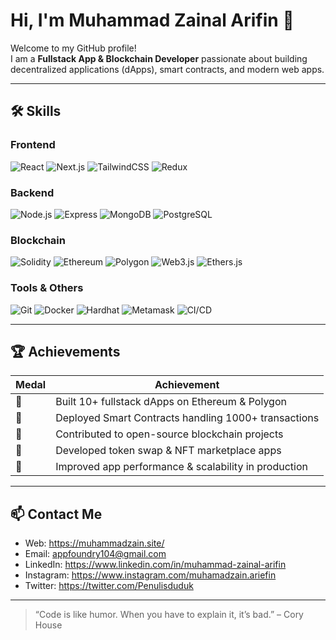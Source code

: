 

# Hi, I'm Muhammad Zainal Arifin 👋

Welcome to my GitHub profile!  
I am a **Fullstack App & Blockchain Developer** passionate about building decentralized applications (dApps), smart contracts, and modern web apps.

---

## 🛠️ Skills

### Frontend
![React](https://img.shields.io/badge/React-61DAFB?style=for-the-badge&logo=react&logoColor=black)
![Next.js](https://img.shields.io/badge/Next.js-000000?style=for-the-badge&logo=next.js&logoColor=white)
![TailwindCSS](https://img.shields.io/badge/TailwindCSS-38B2AC?style=for-the-badge&logo=tailwind-css&logoColor=white)
![Redux](https://img.shields.io/badge/Redux-764ABC?style=for-the-badge&logo=redux&logoColor=white)

### Backend
![Node.js](https://img.shields.io/badge/Node.js-339933?style=for-the-badge&logo=node.js&logoColor=white)
![Express](https://img.shields.io/badge/Express.js-000000?style=for-the-badge&logo=express&logoColor=white)
![MongoDB](https://img.shields.io/badge/MongoDB-47A248?style=for-the-badge&logo=mongodb&logoColor=white)
![PostgreSQL](https://img.shields.io/badge/PostgreSQL-336791?style=for-the-badge&logo=postgresql&logoColor=white)

### Blockchain
![Solidity](https://img.shields.io/badge/Solidity-363636?style=for-the-badge&logo=solidity&logoColor=white)
![Ethereum](https://img.shields.io/badge/Ethereum-3C3C3D?style=for-the-badge&logo=ethereum&logoColor=white)
![Polygon](https://img.shields.io/badge/Polygon-8247E5?style=for-the-badge&logo=polygon&logoColor=white)
![Web3.js](https://img.shields.io/badge/Web3.js-F16822?style=for-the-badge&logo=web3dotjs&logoColor=white)
![Ethers.js](https://img.shields.io/badge/Ethers.js-3C3C3D?style=for-the-badge&logo=ethers&logoColor=white)

### Tools & Others
![Git](https://img.shields.io/badge/Git-F05032?style=for-the-badge&logo=git&logoColor=white)
![Docker](https://img.shields.io/badge/Docker-2496ED?style=for-the-badge&logo=docker&logoColor=white)
![Hardhat](https://img.shields.io/badge/Hardhat-000000?style=for-the-badge&logo=hardhat&logoColor=white)
![Metamask](https://img.shields.io/badge/Metamask-F6851B?style=for-the-badge&logo=metamask&logoColor=white)
![CI/CD](https://img.shields.io/badge/CI/CD-0A0A0A?style=for-the-badge)

---

## 🏆 Achievements

| Medal | Achievement |
|-------|-------------|
| 🥇 | Built 10+ fullstack dApps on Ethereum & Polygon |
| 🥈 | Deployed Smart Contracts handling 1000+ transactions |
| 🥉 | Contributed to open-source blockchain projects |
| 💎 | Developed token swap & NFT marketplace apps |
| 🚀 | Improved app performance & scalability in production |

---

## 📫 Contact Me

- Web: https://muhammadzain.site/
- Email: appfoundry104@gmail.com
- LinkedIn: https://www.linkedin.com/in/muhammad-zainal-arifin
- Instagram: https://www.instagram.com/muhamadzain.ariefin
- Twitter: https://twitter.com/Penulisduduk

---

> “Code is like humor. When you have to explain it, it’s bad.” – Cory House
